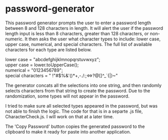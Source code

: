 # password-generator

This password generator prompts the user to enter a password length between 8 and 128 characters in length. It will alert the user if the password length input is less than 8 characters, greater than 128 characters, or non-numeric. It then asks the user what character types to include: lower case, upper case, numerical, and special characters. The full list of available characters for each type are listed below. 

lower case = "abcdefghijklmnopqrstuvwxyz";         
upper case = lower.toUpperCase();                  
numerical = "0123456789";                          
special characters = " !"#$%&'()*+,-./:;<=>?@[\]^_`{|}~"

The generator concats all the selections into one string, and then randomly selects characters from that string to create the password. Due to the randomization, some types will not appear in the password. 

I tried to make sure all selected types appeared in the password, but was not able to finish the logic. The code for that is in a separte .js file, CharacterCheck.js. I will work on that at a later time.

The 'Copy Password' button copies the generated password to the clipboard to make it ready for paste into another application.
